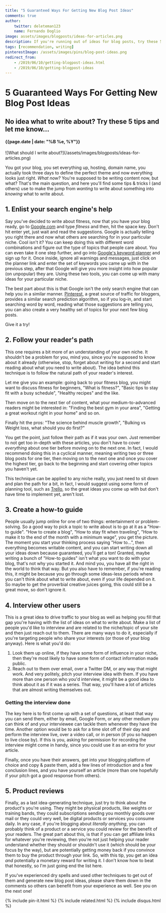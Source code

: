 ```yaml
---
title: "5 Guaranteed Ways For Getting New Blog Post Ideas"
comments: true
author:
    twitter: deleteman123
    name: Fernando Doglio
image: assets/images/blogposts/ideas-for-articles.png
description: If you're running out of ideas for blog posts, try these 5 tips to help you get back on track.
tags: [recommendation, writing]
pinterestImage: /assets/images/pins/blog-post-ideas.png
redirect_from:
    - /2019/06/10/getting-blogpost-ideas.html
    - /2019/06/10/getting-blogpost-ideas
---
```


# 5 Guaranteed Ways For Getting New Blog Post Ideas
## No idea what to write about? Try these 5 tips and let me know...
#### {{page.date | date: "%B %e, %Y"}}

<div class="post-header-img" markdown="1">
![What should I write about?](/assets/images/blogposts/ideas-for-articles.png)
</div>

You got your blog, you set everything up, hosting, domain name, you actually took three days to define the perfect theme and now everything looks just right. _What now?_
You're supposed to be writing content now, but what? That's the main question, and here you'll find some tips & tricks I (and others) use to make the jump from _wanting_ to write about something into _knowing_ what to write about.

## 1. Enlist your search engine's help 
Say you've decided to write about fitness, now that you have your blog ready, go to [Google.com](http://www.google.com) and type _fitness_ and then, hit the space key. Don't hit enter yet, just wait and read the suggestions. Google is actually telling you right there and now what others are searching for in your particular niche. Cool isn't it?
You can keep doing this with different word combinations and figure out the type of topics that people care about. You can even take it one step further, and go into [Google's keyword planner](https://ads.google.com/) and sign up for it. Once inside, ignore all warnings and messages, just click on the planner link and enter the set of keywords you came up with in the previous step, after that Google will give you more insight into how popular (on unpopular) they are.
Using these two tools, you can come up with many ideas for your particular niche.

The best part about this is that Google isn't the only search engine that can help you in a similar manner. [Pinterest](http://www.pinterest.com), a great source of traffic for bloggers, provides a similar search prediction algorithm, so if you log-in, and start searching word by word, reading what those suggestions are telling you, you can also create a very healthy set of topics for your next few blog posts.

Give it a try!

## 2. Follow your reader's path
This one requires a bit more of an understanding of your own niche. It shouldn't be a problem for you, mind you, since you're supposed to know about it already (otherwise, stop, forget about writing for a second and start reading about what you need to write about).
The idea behind this technique is to follow the natural path of your reader's interest. 

Let me give you an example: going back to your fitness blog, you might want to discuss fitness for beginners, "What is fitness?", "Basic tips to stay fit with a busy schedule", "Healthy recipes" and the like. 

Then move on to the next tier of content, what your medium-to-advanced readers might be interested in: "Finding the best gym in your area", "Getting a great workout right in your home" and so on. 

Finally hit the pros: "The science behind muscle growth", "Bulking vs Weight loss, what should you do first?"

You get the point, just follow their path as if it was your own. Just remember to not get too in-depth with these articles, you don't have to cover _everything_ about one tier before moving on to the next one. In fact, I would recommend doing this in a cyclical manner, meaning writing two or three blog posts for one tier, then moving on to the next one and once you cover the highest tier, go back to the beginning and start covering other topics you haven't yet.

This technique can be applied to any niche really, you just need to sit down and plan the path for a bit, in fact, I would suggest using some form of planning tool, such as [Trello](http://www.trello.com), so the great ideas you come up with but don't have time to implement yet, aren't lost.

## 3. Create a how-to guide
People usually jump online for one of two things: entertainment or problem-solving. So a good way to pick a topic to write about is to go at it as a "How-to guide". "How to create a blog", "How to stay fit when traveling", "How to make it to the end of the month with a minimum wage", you get the picture.
The moment you start your thinking process saying "How to...", then everything becomes writable content, and you can start writing down all your ideas down because guaranteed, you'll get a ton!
Granted, maybe writing a bunch of "How-to guides" isn't what you want to do with your blog, that's not why you started it. And mind you, you have all the right in the world to think that way. But you also have to remember, if you're reading this, it might be because you go through some ideas-less periods where you can't think about what to write about, even if your life depended on it. So maybe to get the proverbial creative juices going, this could still be a great move, so don't ignore it.


## 4. Interview other users
This is a great idea to drive traffic to your blog as well as helping you fill that gap you're having with the list of ideas on what to write about. 
Make a list of people you'd like to interview and are related to the niche/topic of your site and then just reach out to them. There are many ways to do it, especially if you're targeting people who share your interests (or those of your blog anyway).
Here is what you'd do:
1. Look them up online, if they have some form of influence in your niche, then they're most likely to have some form of contact information made public.
2. Reach out to them over email, over a Twitter DM, or any way that might work. And very politely, pitch your interview idea with them. If you have more than one person who you'd interview, it might be a good idea to think about it as if it was a series. That way, you'll have a lot of articles that are almost writing themselves out.

### Getting the interview done

The key here is to first come up with a set of questions, at least that way you can send them, either by email, Google Form, or any other medium you can think of and your interviewee can tackle them whenever they have the time. Another option would be to ask for a time slot off of their day and perform the interview live, over a video call, or in person (if you so happen to live close by). If this is you, asking for permission for recording the interview might come in handy, since you could use it as an extra for your article.

Finally, once you have their answers, get into your blogging platform of choice and copy & paste them, add a few lines of introduction and a few conclusion lines, and you have yourself an article (more than one hopefully if your pitch got a good response from others).

## 5. Product reviews
Finally, as a last idea-generating technique, just try to think about the product's you're using. They might be physical products, like weights or training bands, they could subscriptions sending you monthly goods over mail or they could very well, be digital products or services you consume daily. In any case, if you're blogging about _literally anything_, you can probably think of a product or a service you could review for the benefit of your readers. 
The great part about this, is that if you can get affiliate links for whatever you're reviewing, then you're not just helping your reader understand whether they should or shouldn't use it (which should be your focus by the way), but are potentially getting money back if you convince them to buy the product through your link.
So, with this tip, you get an idea _and_ potentially a monetary reward for writing it. I don't know how to beat that honestly, so I'm just going end the list here.

If you've experienced dry spells and used other techniques to get out of them and generate new blog post ideas, please share them down in the comments so others can benefit from your experience as well.
See you on the next one!


<div class="sharethis-inline-share-buttons"></div>
                        
{% include pin-it.html %}
{% include related.html %}
{% include disqus.html %}